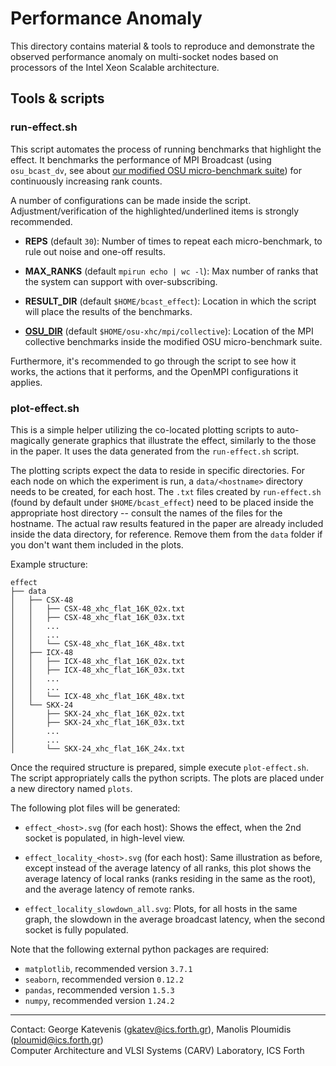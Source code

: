# Performance Anomaly

This directory contains material & tools to reproduce and demonstrate the
observed performance anomaly on multi-socket nodes based on processors of the
Intel Xeon Scalable architecture.

## Tools & scripts

### run-effect.sh

This script automates the process of running benchmarks that highlight the
effect. It benchmarks the performance of MPI Broadcast (using `osu_bcast_dv`,
see about [our modified OSU micro-benchmark suite](../osu-micro-benchmarks))
for continuously increasing rank counts.

A number of configurations can be made inside the script.
Adjustment/verification of the highlighted/underlined items is strongly
recommended.

- **REPS** (default `30`): Number of times to repeat each micro-benchmark, to
rule out noise and one-off results.

- **MAX_RANKS** (default `mpirun echo | wc -l`): Max number of ranks that the
system can support with over-subscribing.

- **RESULT_DIR** (default `$HOME/bcast_effect`): Location in which the script
will place the results of the benchmarks.

- <ins>**OSU_DIR**</ins> (default `$HOME/osu-xhc/mpi/collective`): Location of
the MPI collective benchmarks inside the modified OSU micro-benchmark suite.

Furthermore, it's recommended to go through the script to see how it works, the
actions that it performs, and the OpenMPI configurations it applies.

### plot-effect.sh

This is a simple helper utilizing the co-located plotting scripts to
auto-magically generate graphics that illustrate the effect, similarly to the
those in the paper. It uses the data generated from the `run-effect.sh` script.

The plotting scripts expect the data to reside in specific directories. For
each node on which the experiment is run, a `data/<hostname>` directory needs
to be created, for each host. The `.txt` files created by `run-effect.sh`
(found by default under `$HOME/bcast_effect`) need to be placed inside the
appropriate host directory -- consult the names of the files for the hostname.
The actual raw results featured in the paper are already included inside the
data directory, for reference. Remove them from the `data` folder if you don't
want them included in the plots.

Example structure:

```
effect
├── data
│   ├── CSX-48
│   │   ├── CSX-48_xhc_flat_16K_02x.txt
│   │   ├── CSX-48_xhc_flat_16K_03x.txt
│   │   ...
│   │   ...
│   │   └── CSX-48_xhc_flat_16K_48x.txt
│   ├── ICX-48
│   │   ├── ICX-48_xhc_flat_16K_02x.txt
│   │   ├── ICX-48_xhc_flat_16K_03x.txt
│   │   ...
│   │   ...
│   │   └── ICX-48_xhc_flat_16K_48x.txt
│   └── SKX-24
│       ├── SKX-24_xhc_flat_16K_02x.txt
│       ├── SKX-24_xhc_flat_16K_03x.txt
│       ...
│       ...
│       └── SKX-24_xhc_flat_16K_24x.txt
```

Once the required structure is prepared, simple execute `plot-effect.sh`. The
script appropriately calls the python scripts. The plots are placed under a new
directory named `plots`.

The following plot files will be generated:

- `effect_<host>.svg` (for each host): Shows the effect, when the 2nd
socket is populated, in high-level view.

- `effect_locality_<host>.svg` (for each host): Same illustration as
before, except instead of the average latency of all ranks, this plot shows
the average latency of local ranks (ranks residing in the same as the root),
and the average latency of remote ranks.

- `effect_locality_slowdown_all.svg`: Plots, for all hosts in the same graph,
the slowdown in the average broadcast latency, when the second socket is fully
populated.

Note that the following external python packages are required:

- `matplotlib`, recommended version `3.7.1`
- `seaborn`, recommended version `0.12.2`
- `pandas`, recommended version `1.5.3`
- `numpy`, recommended version `1.24.2`

---

Contact: George Katevenis (gkatev@ics.forth.gr), Manolis Ploumidis (ploumid@ics.forth.gr)  
Computer Architecture and VLSI Systems (CARV) Laboratory, ICS Forth
